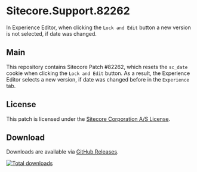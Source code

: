 # Sitecore.Support.82262
In Experience Editor, when clicking the `Lock and Edit` button a new version is not selected, if date was changed.

## Main

This repository contains Sitecore Patch #82262, which resets the `sc_date` cookie when clicking the `Lock and Edit` button. As a result, the Experience Editor selects a new version, if date was changed before in the `Experience` tab.

## License

This patch is licensed under the [Sitecore Corporation A/S License](LICENSE).

## Download

Downloads are available via [GitHub Releases](https://github.com/SitecoreSupport/Sitecore.Support.82262/releases).

[![Total downloads](https://img.shields.io/github/downloads/SitecoreSupport/Sitecore.Support.82262/total.svg)](https://github.com/SitecoreSupport/Sitecore.Support.82262/releases)
